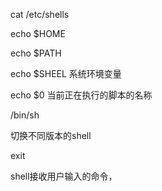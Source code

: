 cat /etc/shells

echo $HOME

echo $PATH

echo $SHEEL  系统环境变量

echo $0 当前正在执行的脚本的名称

/bin/sh

切换不同版本的shell

exit

shell接收用户输入的命令，

